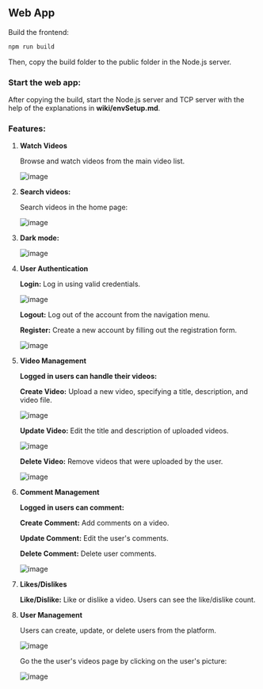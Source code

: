 ## Web App

Build the frontend:

```bash
npm run build
```

Then, copy the build folder to the public folder in the Node.js server.

### Start the web app:

After copying the build, start the Node.js server and TCP server with the help
of the explanations in **wiki/envSetup.md**.

### Features:

1. **Watch Videos**

    Browse and watch videos from the main video list.

   ![image](https://github.com/user-attachments/assets/bd4fa455-a0c9-4861-bd75-e551bb867042)

2. **Search videos:**

    Search videos in the home page:
   
    ![image](https://github.com/user-attachments/assets/8e7bddc6-1f31-4d3b-a330-57ec1f13d5d0)

3. **Dark mode:**

     ![image](https://github.com/user-attachments/assets/98f923e9-dc41-4c05-a42d-865069a49156)

   
5. **User Authentication**

    **Login:** Log in using valid credentials.

   ![image](https://github.com/user-attachments/assets/4aa0fae4-08a4-49fb-a95b-96676b919171)


    **Logout:** Log out of the account from the navigation menu.

    **Register:** Create a new account by filling out the registration form.

   ![image](https://github.com/user-attachments/assets/d9cc50a5-c59b-4b9b-8737-70073c03abf3)


6. **Video Management**

    **Logged in users can handle their videos:**

   
    **Create Video:** Upload a new video, specifying a title, description, and video file.

   ![image](https://github.com/user-attachments/assets/df18189b-03d8-4f36-a6e8-29c94a5fd302)

    **Update Video:** Edit the title and description of uploaded videos.

   ![image](https://github.com/user-attachments/assets/23b06ba5-8688-4909-b229-b8f418ed6aa8)

    **Delete Video:** Remove videos that were uploaded by the user.

   ![image](https://github.com/user-attachments/assets/d9fa6afe-8791-463b-a4ee-bf4c8605c74f)


7. **Comment Management**
   
    **Logged in users can comment:**
 
    **Create Comment:** Add comments on a video.

    **Update Comment:** Edit the user's comments.

    **Delete Comment:** Delete user comments.

   ![image](https://github.com/user-attachments/assets/7effe969-49a4-461e-9427-3fab1c0f1aa0)


9. **Likes/Dislikes**

    **Like/Dislike:** Like or dislike a video. Users can see the like/dislike count.

10. **User Management**

    Users can create, update, or delete users from the platform.

    ![image](https://github.com/user-attachments/assets/977a6389-f0a5-4f85-86fa-51907d70aa32)

    Go the the user's videos page by clicking on the user's picture:

    ![image](https://github.com/user-attachments/assets/90766726-e64a-4a17-885d-c248b26c9d52)

